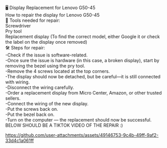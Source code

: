 🖥️ Display Replacement for Lenovo G50-45<br>
How to repair the display for Lenovo G50-45<br>
🔧 Tools needed for repair:<br>
Screwdriver<br>
Pry tool<br>
Replacement display (To find the correct model, either Google it or check the label on the display once removed)<br>
🛠️ Steps for repair:<br>
-Check if the issue is software-related.<br>
-Once sure the issue is hardware (in this case, a broken display), start by removing the bezel using the pry tool.<br>
-Remove the 4 screws located at the top corners.<br>
-The display should now be detached, but be careful—it is still connected with wiring.<br>
-Disconnect the wiring carefully.<br>
-Order a replacement display from Micro Center, Amazon, or other trusted sellers.<br>
-Connect the wiring of the new display.<br>
-Put the screws back on.<br>
-Put the bezel back on.<br>
-Turn on the computer — the replacement should now be successful.<br>
BELOW SHOULD BE A TIKTOK VIDEO OF THE REPAIR :)



https://github.com/user-attachments/assets/49146753-9c4b-49ff-9af2-33d4c1a061ff

